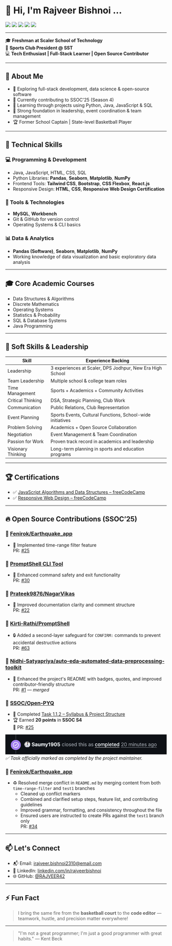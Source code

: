 # 🍁 Hi, I'm  Rajveer Bishnoi ...

[![](https://img.shields.io/badge/Scaler%20School%20of%20Technology-Student-blue)](https://www.scaler.com/)
[![](https://img.shields.io/badge/Sports%20Club-President-green)]()
[![](https://img.shields.io/badge/SSOC'25-Contributor-brightgreen)]()
[![](https://img.shields.io/badge/Open%20Source-Contributor-orange)]()
[![](https://img.shields.io/badge/Location-Jodhpur%2C%20India-red)]()

---

🎓 **Freshman at Scaler School of Technology**  
🏀 **Sports Club President @ SST**  
💻 **Tech Enthusiast | Full-Stack Learner | Open Source Contributor**

---

## 🚀 About Me

- 🎯 Exploring full-stack development, data science & open-source software
- 📂 Currently contributing to SSOC'25 (Season 4)
- 🔧 Learning through projects using Python, Java, JavaScript & SQL
- 🧠 Strong foundation in leadership, event coordination & team management
- 🏆 Former School Captain | State-level Basketball Player

---

## 🧰 Technical Skills

### 💻 Programming & Development
- Java, JavaScript, HTML, CSS, SQL
- Python Libraries: **Pandas**, **Seaborn**, **Matplotlib**, **NumPy**
- Frontend Tools: **Tailwind CSS**, **Bootstrap**, **CSS Flexbox**, **React.js**
- Responsive Design: **HTML**, **CSS**, **Responsive Web Design Certification**

### 🧪 Tools & Technologies
- **MySQL**, **Workbench**
- Git & GitHub for version control
- Operating Systems & CLI basics

### 📊 Data & Analytics
- **Pandas (Software)**, **Seaborn**, **Matplotlib**, **NumPy**
- Working knowledge of data visualization and basic exploratory data analysis

---

## 🎓 Core Academic Courses

- Data Structures & Algorithms  
- Discrete Mathematics  
- Operating Systems  
- Statistics & Probability  
- SQL & Database Systems  
- Java Programming

---

## 🧠 Soft Skills & Leadership

| Skill                | Experience Backing                                                  |
|---------------------|-----------------------------------------------------------------------|
| Leadership           | 3 experiences at Scaler, DPS Jodhpur, New Era High School            |
| Team Leadership      | Multiple school & college team roles                                 |
| Time Management      | Sports + Academics + Community Activities                            |
| Critical Thinking    | DSA, Strategic Planning, Club Work                                   |
| Communication        | Public Relations, Club Representation                                |
| Event Planning       | Sports Events, Cultural Functions, School-wide initiatives           |
| Problem Solving      | Academics + Open Source Collaboration                                |
| Negotiation          | Event Management & Team Coordination                                 |
| Passion for Work     | Proven track record in academics and leadership                      |
| Visionary Thinking   | Long-term planning in sports and education programs                  |

---

## 🏆 Certifications

- ✅ [JavaScript Algorithms and Data Structures – freeCodeCamp](https://www.freecodecamp.org/certification/rajveer_bishnoi-ljaads)
- ✅ [Responsive Web Design – freeCodeCamp](https://www.freecodecamp.org/certification/rajveer_bishnoi-rwd)

---

## 🔥 Open Source Contributions (SSOC’25)

### 🔸 [Fenirok/Earthquake_app](https://github.com/Fenirok/Earthquake_app)
- 🧭 Implemented time-range filter feature  
  PR: [#25](https://github.com/Fenirok/Earthquake_app/pull/25)

### 🔸 [PromptShell CLI Tool](https://github.com/Kirti-Rathi/PromptShell)
- 🔁 Enhanced command safety and exit functionality  
  PR: [#30](https://github.com/Kirti-Rathi/PromptShell/pull/30)

### 🔸 [Prateek9876/NagarVikas](https://github.com/Prateek9876/NagarVikas)
- 📘 Improved documentation clarity and comment structure  
  PR: [#22](https://github.com/Prateek9876/NagarVikas/pull/22)

### 🔸 [Kirti-Rathi/PromptShell](https://github.com/Kirti-Rathi/PromptShell)
- 🔒 Added a second-layer safeguard for `CONFIRM:` commands to prevent accidental destructive actions  
  PR: [#63](https://github.com/Kirti-Rathi/PromptShell/pull/63)

### 🔸 [Nidhi-Satyapriya/auto-eda-automated-data-preprocessing-toolkit](https://github.com/Nidhi-Satyapriya/auto-eda-automated-data-preprocessing-toolkit)
- 📄 Enhanced the project's README with badges, quotes, and improved contributor-friendly structure  
  PR: [#1](https://github.com/Nidhi-Satyapriya/auto-eda-automated-data-preprocessing-toolkit/pull/1) — _merged_

### 🔸 [SSOC/Open-PYQ](https://github.com/SSOC/Open-PYQ)  
- 📘 Completed [Task 1.1.2 – Syllabus & Project Structure](https://github.com/SSOC/Open-PYQ/issues/13)  
- 🏆 Earned **20 points** in **SSOC S4**  
  🔗 PR: [#25](https://github.com/SSOC/Open-PYQ/pull/25)


![Task Completed Screenshot](./assets/screen_shot.png)  
_✅ Task officially marked as completed by the project maintainer._

### 🔸 [Fenirok/Earthquake_app](https://github.com/Fenirok/Earthquake_app)
- ♻️ Resolved merge conflict in `README.md` by merging content from both `time-range-filter` and `test1` branches  
  - Cleaned up conflict markers  
  - Combined and clarified setup steps, feature list, and contributing guidelines  
  - Improved grammar, formatting, and consistency throughout the file  
  - Ensured users are instructed to create PRs against the `test1` branch only  
  PR: [#34](https://github.com/Fenirok/Earthquake_app/pull/34)

---

## 📫 Let's Connect

- 📬 Email: [irajveer.bishnoi2310@email.com](mailto:irajveer.bishnoi2310@email.com)
- 💼 LinkedIn: [linkedin.com/in/rajveerbishnoi](https://www.linkedin.com/in/rajveerbishnoi)
- 🌐 GitHub: [@RAJVEER42](https://github.com/RAJVEER42)

---

## ⚡ Fun Fact  
> I bring the same fire from the **basketball court** to the **code editor** — teamwork, hustle, and precision matter everywhere!

---

> "I'm not a great programmer; I'm just a good programmer with great habits." — Kent Beck

<!---
RAJVEER42/RAJVEER42 is a ✨ special ✨ repository because its `README.md` (this file) appears on your GitHub profile.
--->
